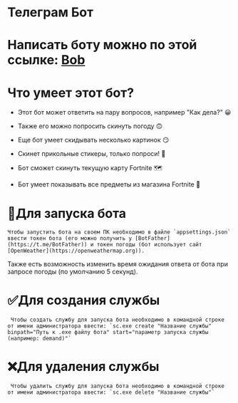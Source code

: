 # Телеграм Бот 
# Написать боту можно по этой ссылке: [Bob](https://t.me/TGbobbot)

# Что умеет этот бот?
* Этот бот может ответить на пару вопросов, например "Как дела?" 😀

* Также его можно попросить скинуть погоду 🙃

* Еще бот умеет скидывать несколько картинок 😏

* Скинет прикольные стикеры, только попроси! 🤗

* Бот сможет скинуть текущую карту Fortnite 🗺

* Бот умеет показывать все предметы из магазина Fortnite 🤖

# 🔨Для запуска бота
    Чтобы запустить бота на своем ПК необходимо в файле `appsettings.json` ввести токен бота (его можно получить у [BotFather](https://t.me/BotFather)) и токен погоды (бот использует сайт [OpenWeather](https://openweathermap.org)). 
 
 Также есть возможность изменить время ожидания ответа от бота при запросе погоды (по умолчанию 5 секунд).  

# ✅Для создания службы
     Чтобы создать службу для запуска бота необходимо в командной строке от имени администратора ввести: `sc.exe create "Название службы" binpath="Путь к .exe файлу бота" start="параметр запуска службы (например: demand)"`

# ❌Для удаления службы
     Чтобы удалить службу для запуска бота необходимо в командной строке от имени администратора ввести: `sc.exe delete "Название службы"`